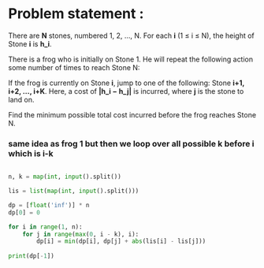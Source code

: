# Problem statement : 
There are **N** stones, numbered 1, 2, …, N. For each **i** (1 ≤ i ≤ N), the height of Stone **i** is **h_i**.

There is a frog who is initially on Stone 1. He will repeat the following action some number of times to reach Stone N:

If the frog is currently on Stone **i**, jump to one of the following: Stone **i+1, i+2, …, i+K**. Here, a cost of **|h_i − h_j|** is incurred, where **j** is the stone to land on.

Find the minimum possible total cost incurred before the frog reaches Stone N.

### same idea as frog 1 but then we loop over all possible k before i which is i-k 
```python 

n, k = map(int, input().split())

lis = list(map(int, input().split()))

dp = [float('inf')] * n
dp[0] = 0  

for i in range(1, n):
    for j in range(max(0, i - k), i):
        dp[i] = min(dp[i], dp[j] + abs(lis[i] - lis[j]))
        
print(dp[-1])
```
